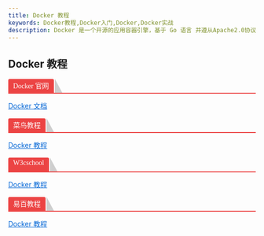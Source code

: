 ```yaml
---
title: Docker 教程
keywords: Docker教程,Docker入门,Docker,Docker实战
description: Docker 是一个开源的应用容器引擎，基于 Go 语言 并遵从Apache2.0协议开源。Docker 可以让开发者打包他们的应用以及依赖包到一个轻量级、可移植的容器中，然后发布到任何流行的 Linux 机器上，也可以实现虚拟化。容器是完全使用沙箱机制，相互之间不会有任何接口（类似 iPhone 的 app）,更重要的是容器性能开销极低。
---
```


## Docker 教程

<section data-role="outer" label="Powered by 135editor.com" style="font-size:16px16px;font-family:微软雅黑;"><section class="_135editor" data-tools="" data-id="86443" style="border: 0px none; box-sizing: border-box;"><section class="layout"><section style="margin: 1em 0px; color: rgb(51, 51, 51); box-sizing:border-box;border-bottom-width: 2px; border-bottom-style: solid; border-bottom-color: rgb(236, 68, 68); clear: both;"><section style="display: inline-block; padding:3px 10px 0px; color: rgb(254, 254, 254); box-sizing:border-box;border-top-left-radius: 3px; border-top-right-radius: 3px; height: 28px; background-color: rgb(236, 68, 68);" class="135brush" data-brushtype="text">Docker 官网</section><section style="box-sizing:border-box;border-top-width:28px; border-top-style: solid; border-color: transparent rgb(206,206,206); border-bottom-width: 0px; border-bottom-style: solid; border-left-width: 15px; border-left-style: solid; display: inline-block;margin-left:2px;vertical-align:top;"></section></section></section></section><p style="margin-bottom: 16px; color: rgb(36, 41, 46); font-family: -apple-system, BlinkMacSystemFont, &quot;Segoe UI&quot;, Helvetica, Arial, sans-serif, &quot;Apple Color Emoji&quot;, &quot;Segoe UI Emoji&quot;, &quot;Segoe UI Symbol&quot;;"><a href="https://docs.docker.com/" target="_blank" style="background-color: transparent; color: rgb(3, 102, 214);">Docker 文档</a></p><section class="_135editor" data-tools="" data-id="86443" style="border: 0px none; box-sizing: border-box;"><section class="layout"><section style="margin: 1em 0px; color: rgb(51, 51, 51); box-sizing:border-box;border-bottom-width: 2px; border-bottom-style: solid; border-bottom-color: rgb(236, 68, 68); clear: both;"><section style="display: inline-block; padding:3px 10px 0px; color: rgb(254, 254, 254); box-sizing:border-box;border-top-left-radius: 3px; border-top-right-radius: 3px; height: 28px; background-color: rgb(236, 68, 68);" class="135brush" data-brushtype="text">菜鸟教程</section><section style="box-sizing:border-box;border-top-width:28px; border-top-style: solid; border-color: transparent rgb(206,206,206); border-bottom-width: 0px; border-bottom-style: solid; border-left-width: 15px; border-left-style: solid; display: inline-block;margin-left:2px;vertical-align:top;"></section></section></section></section><p style="margin-bottom: 16px; color: rgb(36, 41, 46); font-family: -apple-system, BlinkMacSystemFont, &quot;Segoe UI&quot;, Helvetica, Arial, sans-serif, &quot;Apple Color Emoji&quot;, &quot;Segoe UI Emoji&quot;, &quot;Segoe UI Symbol&quot;;"><a href="http://www.runoob.com/docker/docker-tutorial.html" target="_blank" style="background-color: transparent; color: rgb(3, 102, 214);">Docker 教程</a></p><section class="_135editor" data-tools="" data-id="86443" style="border: 0px none; box-sizing: border-box;"><section class="layout"><section style="margin: 1em 0px; color: rgb(51, 51, 51); box-sizing:border-box;border-bottom-width: 2px; border-bottom-style: solid; border-bottom-color: rgb(236, 68, 68); clear: both;"><section style="display: inline-block; padding:3px 10px 0px; color: rgb(254, 254, 254); box-sizing:border-box;border-top-left-radius: 3px; border-top-right-radius: 3px; height: 28px; background-color: rgb(236, 68, 68);" class="135brush" data-brushtype="text">W3cschool</section><section style="box-sizing:border-box;border-top-width:28px; border-top-style: solid; border-color: transparent rgb(206,206,206); border-bottom-width: 0px; border-bottom-style: solid; border-left-width: 15px; border-left-style: solid; display: inline-block;margin-left:2px;vertical-align:top;"></section></section></section></section><p style="margin-bottom: 16px; color: rgb(36, 41, 46); font-family: -apple-system, BlinkMacSystemFont, &quot;Segoe UI&quot;, Helvetica, Arial, sans-serif, &quot;Apple Color Emoji&quot;, &quot;Segoe UI Emoji&quot;, &quot;Segoe UI Symbol&quot;;"><a href="https://www.w3cschool.cn/docker/" target="_blank" style="background-color: transparent; color: rgb(3, 102, 214);">Docker 教程</a></p><section class="_135editor" data-tools="" data-id="86443" style="border: 0px none; box-sizing: border-box;"><section class="layout"><section style="margin: 1em 0px; color: rgb(51, 51, 51); box-sizing:border-box;border-bottom-width: 2px; border-bottom-style: solid; border-bottom-color: rgb(236, 68, 68); clear: both;"><section style="display: inline-block; padding:3px 10px 0px; color: rgb(254, 254, 254); box-sizing:border-box;border-top-left-radius: 3px; border-top-right-radius: 3px; height: 28px; background-color: rgb(236, 68, 68);" class="135brush" data-brushtype="text">易百教程</section><section style="box-sizing:border-box;border-top-width:28px; border-top-style: solid; border-color: transparent rgb(206,206,206); border-bottom-width: 0px; border-bottom-style: solid; border-left-width: 15px; border-left-style: solid; display: inline-block;margin-left:2px;vertical-align:top;"></section></section></section></section><p style="color: rgb(36, 41, 46); font-family: -apple-system, BlinkMacSystemFont, &quot;Segoe UI&quot;, Helvetica, Arial, sans-serif, &quot;Apple Color Emoji&quot;, &quot;Segoe UI Emoji&quot;, &quot;Segoe UI Symbol&quot;;"><a href="https://www.yiibai.com/docker" target="_blank" style="background-color: transparent; color: rgb(3, 102, 214);">Docker 教程</a></p><p><br></p></section>